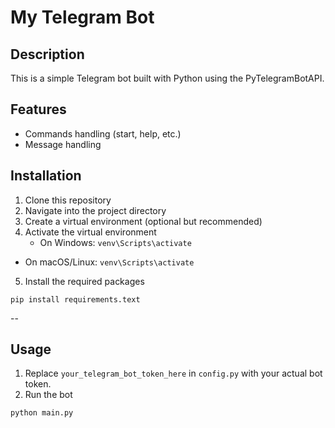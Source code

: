 # My Telegram Bot

## Description
This is a simple Telegram bot built with Python using the PyTelegramBotAPI.

## Features
- Commands handling (start, help, etc.)
- Message handling

## Installation
1. Clone this repository
2. Navigate into the project directory
3. Create a virtual environment (optional but recommended)
4. Activate the virtual environment
   * On Windows:
     ```venv\Scripts\activate```

* On macOS/Linux:
     ```venv\Scripts\activate```

5. Install the required packages
```
pip install requirements.text
```

--
## Usage
1. Replace `your_telegram_bot_token_here` in `config.py` with your actual bot token.
2. Run the bot
```
python main.py
```
